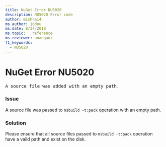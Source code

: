 ```yaml
---
title: NuGet Error NU5020
description: NU5020 Error code
author: mishra14
ms.author: jodou
ms.date: 8/14/2018
ms.topic:   reference
ms.reviewer: anangaur
f1_keywords: 
  - NU5020
---
```


# NuGet Error NU5020
<pre>A source file was added with an empty path.</pre>

### Issue

A source file was passed to `msbuild -t:pack` operation with an empty path.


### Solution

Please ensure that all source files passed to `msbuild -t:pack` operation have a vaild path and exist on the disk.

